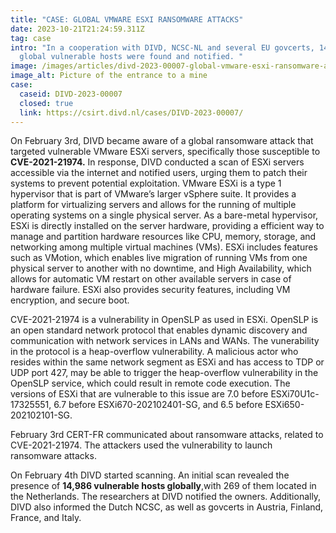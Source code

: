 ```yaml
---
title: "CASE: GLOBAL VMWARE ESXI RANSOMWARE ATTACKS"
date: 2023-10-21T21:24:59.311Z
tag: case
intro: "In a cooperation with DIVD, NCSC-NL and several EU govcerts, 14,986
  global vulnerable hosts were found and notified. "
image: /images/articles/divd-2023-00007-global-vmware-esxi-ransomware-attack.png
image_alt: Picture of the entrance to a mine
case:
  caseid: DIVD-2023-00007
  closed: true
  link: https://csirt.divd.nl/cases/DIVD-2023-00007/
---
```

On February 3rd, DIVD became aware of a global ransomware attack that targeted vulnerable VMware ESXi servers, specifically those susceptible to **CVE-2021-21974.** In response, DIVD conducted a scan of ESXi servers accessible via the internet and notified users, urging them to patch their systems to prevent potential exploitation. VMware ESXi is a type 1 hypervisor that is part of VMware’s larger vSphere suite. It provides a platform for virtualizing servers and allows for the running of multiple operating systems on a single physical server. As a bare-metal hypervisor, ESXi is directly installed on the server hardware, providing a efficient way to manage and partition hardware resources like CPU, memory, storage, and networking among multiple virtual machines (VMs). ESXi includes features such as VMotion, which enables live migration of running VMs from one physical server to another with no downtime, and High Availability, which allows for automatic VM restart on other available servers in case of hardware failure. ESXi also provides security features, including VM encryption, and secure boot.

CVE-2021-21974 is a vulnerability in OpenSLP as used in ESXi. OpenSLP is an open standard network protocol that enables dynamic discovery and communication with network services in LANs and WANs. The vunerability in the protocol is a heap-overflow vulnerability. A malicious actor who resides within the same network segment as ESXi and has access to TDP or UDP port 427, may be able to trigger the heap-overflow vulnerability in the OpenSLP service, which could result in remote code execution. The versions of ESXi that are vulnerable to this issue are 7.0 before ESXi70U1c-17325551, 6.7 before ESXi670-202102401-SG, and 6.5 before ESXi650-202102101-SG.

February 3rd CERT-FR communicated about ransomware attacks, related to CVE-2021-21974. The attackers used the vulnerability to launch ransomware attacks.

On February 4th DIVD started scanning. An initial scan revealed the presence of **14,986 vulnerable hosts globally**,with 269 of them located in the Netherlands. The researchers at DIVD notified the owners. Additionally, DIVD also informed the Dutch NCSC, as well as govcerts in Austria, Finland, France, and Italy.